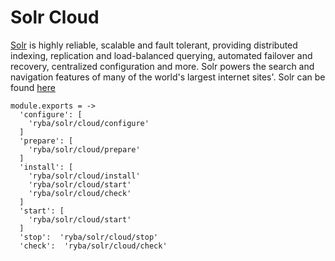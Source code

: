 
# Solr Cloud

[Solr](http://lucene.apache.org/solr/standalone/) is highly reliable, scalable and fault tolerant, providing distributed indexing, replication and load-balanced querying, automated failover and recovery, centralized configuration and more.
Solr powers the search and navigation features of many of the world's largest internet sites'. 
Solr can be found [here](http://wwwftp.ciril.fr/pub/apache/lucene/solr/standalone/)

    module.exports = ->
      'configure': [
        'ryba/solr/cloud/configure'
      ]
      'prepare': [
        'ryba/solr/cloud/prepare'
      ]
      'install': [
        'ryba/solr/cloud/install'
        'ryba/solr/cloud/start'
        'ryba/solr/cloud/check'
      ]
      'start': [
        'ryba/solr/cloud/start'
      ]
      'stop':  'ryba/solr/cloud/stop'
      'check':  'ryba/solr/cloud/check'

